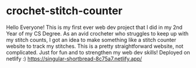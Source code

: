 # crochet-stitch-counter

Hello Everyone! This is my first ever web dev project that I did in my 2nd Year of my CS Degree. As an avid crocheter who struggles to keep up with my stitch counts, I got an idea to make something  like a stitch counter website to track my stitches. 
This is a pretty straightforward website, not complicated. Just for fun and to strengthen my web dev skills!
Deployed on netlify :)
https://singular-shortbread-8c75a7.netlify.app/
